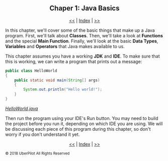<!-- Header -->
<h2 align='center'>Chaper 1: Java Basics</h2>
<p align='center'><a href='../readme.md'><<</a> | <a href='../readme.md'>Index</a> | <a href='./classes.md'>>></a>

In this chapter, we'll cover some of the basic things that make up a Java program. First, we'll talk about **Classes**. Then, we'll take a look at **Functions** and the special **Main Function**. Finally, we'll look at the basic **Data Types**, **Variables** and **Operators** that Java makes available to us.

<!-- Testing that Java and the IDE is working. Will be migrated to Chapter0 when that is completed. -->

This chapter assumes you have a working **JDK** and **IDE**. To make sure that this is working, we can write a program that prints out a message:

```Java
public class HelloWorld
{
    public static void main(String[] args)
    {
        System.out.println("Hello world!");
    }
}
```
*[HelloWorld.java](./HelloWorld.java)*

Then run the program using your IDE's Run button. You may need to build the project before you run it, depending on which IDE you are using. We will be discussing each piece of this program during this chapter, so don't worry if you don't understand it yet.

<!-- Footer -->
<p align='center'><a href='../readme.md'><<</a> | <a href='../readme.md'>Index</a> | <a href='./classes.md'>>></a>

<sub>© 2018 UberPilot All Rights Reserved</sub>